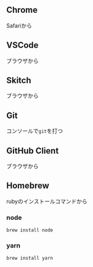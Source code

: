 ## Chrome
Safariから

## VSCode
ブラウザから

## Skitch
ブラウザから

## Git
コンソールで`git`を打つ

## GitHub Client
ブラウザから

## Homebrew
rubyのインストールコマンドから

### node
`brew install node`

### yarn
`brew install yarn`
